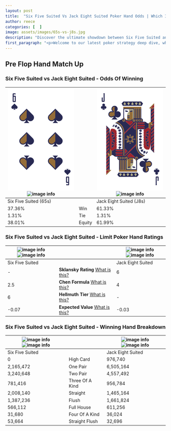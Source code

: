 ```yaml
---
layout: post
title:  "Six Five Suited Vs Jack Eight Suited Poker Hand Odds | Which Is The Better Hand In Poker? A Complete Guide"
author: reece
categories: [  ]
image: assets/images/65s-vs-j8s.jpg
description: "Discover the ultimate showdown between Six Five Suited and Jack Eight Suited in poker! Uncover the odds, strategies, and scenarios where one hand triumphs over the other. Get ready to up your poker game with this thrilling analysis."
first_paragraph: "<p>Welcome to our latest poker strategy deep dive, where we're pitting two distinct hands against each other in a high-stakes showdown: Six Five Suited vs Jack Eight Suited.</p><p>In the dynamic world of poker, every decision counts, and knowing which hand holds the upper hand is key to your success at the table.</p><p>In this article, we'll dissect these two hands, explore the scenarios where one dominates the other, and equip you with the knowledge to make strategic choices that can tip the odds in your favor.</p><p>Get ready to unravel the intriguing dynamics of these poker hands and elevate your game to new heights.</p>"
---
```




[comment]: # (sp0)

## Pre Flop Hand Match Up

<div class="table hand-ratings" markdown="1"> 



### Six Five Suited vs Jack Eight Suited - Odds Of Winning


    
| ![image info](assets/images/hand1/6.png) ![image info](assets/images/hand1/5s.png) |  | ![image info](assets/images/hand2/j.png) ![image info](assets/images/hand2/8s.png) |
| -------- | -------- | -------- |
| Six Five Suited (65s) |  | Jack Eight Suited (J8s) |
| 37.36% | Win | 61.33% |
| 1.31% | Tie | 1.31% |
| 38.01% | Equity | 61.99% |




[comment]: # (sp1)



### Six Five Suited vs Jack Eight Suited - Limit Poker Hand Ratings


    
| ![image info](https://www.riverpairs.com/assets/images/hand1/6.png) ![image info](https://www.riverpairs.com/assets/images/hand1/5s.png) |  | ![image info](https://www.riverpairs.com/assets/images/hand2/j.png) ![image info](https://www.riverpairs.com/assets/images/hand2/8s.png) |
| -------- | -------- | -------- |
| Six Five Suited |  | Jack Eight Suited |
| - | **Sklansky Rating** [What is this?](/sklansky-rating-explained) | 6 |
| 2.5 | **Chen Formula** [What is this?](/chen-formula-explained) | 4 |
| 6 | **Hellmuth Tier** [What is this?](/Hellmuth-tier-explained) | - |
| -0.07 | **Expected Value** [What is this?](/expected-value-explained) | -0.03 |




[comment]: # (sp2)



### Six Five Suited vs Jack Eight Suited - Winning Hand Breakdown


    
| ![image info](https://www.riverpairs.com/assets/images/hand1/6.png) ![image info](https://www.riverpairs.com/assets/images/hand1/5s.png) |  | ![image info](https://www.riverpairs.com/assets/images/hand2/j.png) ![image info](https://www.riverpairs.com/assets/images/hand2/8s.png) |
| -------- | -------- | -------- |
| Six Five Suited |  | Jack Eight Suited |
| 0 | High Card | 976,740 |
| 2,165,472 | One Pair | 6,505,164 |
| 3,240,648 | Two Pair | 4,557,492 |
| 781,416 | Three Of A Kind | 956,784 |
| 2,008,140 | Straight | 1,465,164 |
| 1,387,236 | Flush | 1,661,824 |
| 566,112 | Full House | 611,256 |
| 31,680 | Four Of A Kind | 36,024 |
| 53,664 | Straight Flush | 32,696 |




[comment]: # (sp3)



</div>

[comment]: # (sp4)



[comment]: # (sp5)

